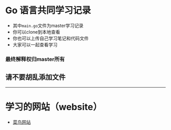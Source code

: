 # Go 语言共同学习记录

- 其中`main.go`文件为master学习记录
- 你可以clone到本地查看
- 你也可以上传自己学习笔记和代码文件
- 大家可以一起查看学习

### 最终解释权归master所有
## 请不要胡乱添加文件

---

# 学习的网站（website）
- [菜鸟网站](https://www.runoob.com/go/go-tutorial.html)
